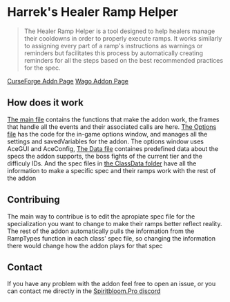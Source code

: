 <h1>
  Harrek's Healer Ramp Helper
</h1>

> The Healer Ramp Helper is a tool designed to help healers manage their cooldowns in order to properly execute ramps. It works similarly to assigning every part of a ramp's instructions as warnings or reminders but facilitates this process by automatically creating reminders for all the steps based on the best recommended practices for the spec.

[CurseForge Addn Page](https://www.curseforge.com/wow/addons/harreks-healer-ramp-helper)
[Wago Addon Page](https://addons.wago.io/addons/harreks-healer-ramp-helper)

<h2>
  How does it work
</h2>

[The main file](HarreksHealerRampHelper.lua) contains the functions that make the addon work, the frames that handle all the events and their associated calls are here. [The Options file](Options.lua) has the code for the in-game options window, and manages all the settings and savedVariables for the addon. The options window uses AceGUI and AceConfig,
[The Data file](Data.lua) containes predefined data about the specs the addon supports, the boss fights of the current tier and the difficuly IDs. And the spec files in [the ClassData folder](ClassData/) have all the information to make a specific spec and their ramps work with the rest of the addon

<h2>
  Contribuing
</h2>

The main way to contribue is to edit the apropiate spec file for the specialization you want to change to make their ramps better reflect reality. The rest of the addon automatically pulls the information from the RampTypes function in each class' spec file, so changing the information there would change how the addon plays for that spec

<h2>
  Contact
</h2>

If you have any problem with the addon feel free to open an issue, or you can contact me directly in the [Spiritbloom.Pro discord](https://discord.gg/MMjNrUTxQe)
